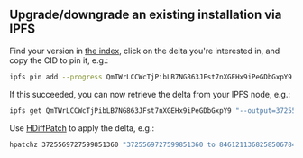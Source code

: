 ## Upgrade/downgrade an existing installation via IPFS

Find your version in [the index](../README.md#manifests), click on the delta you're interested in, and copy the CID to pin it, e.g.:

```bash
ipfs pin add --progress QmTWrLCCWcTjPibLB7NG863JFst7nXGEHx9iPeGDbGxpY9
```

If this succeeded, you can now retrieve the delta from your IPFS node, e.g.:

```bash
ipfs get QmTWrLCCWcTjPibLB7NG863JFst7nXGEHx9iPeGDbGxpY9 "--output=3725569727599851360 to 8461211368258506784"
```

Use [HDiffPatch](https://github.com/sisong/HDiffPatch) to apply the delta, e.g.:

```bash
hpatchz 3725569727599851360 "3725569727599851360 to 8461211368258506784" 8461211368258506784
```
